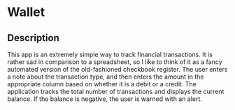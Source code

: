 # Wallet

## Description

This app is an extremely simple way to track financial transactions.  It is rather sad in comparison to a spreadsheet, so I like to think of it as a fancy automated version of the old-fashioned checkbook register.  The user enters a note about the transaction type, and then enters the amount in the appropriate column based on whether it is a debit or a credit.  The application tracks the total number of transactions and displays the current balance.  If the balance is negative, the user is warned with an alert.
